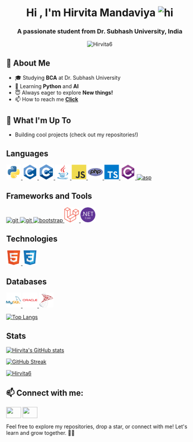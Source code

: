 <h1 align="center">Hi , I'm Hirvita Mandaviya <img width="40" height="40" src="https://user-images.githubusercontent.com/1303154/88677602-1635ba80-d120-11ea-84d8-d263ba5fc3c0.gif" width="28px" alt="hi"</h1>
<h3 align="center">A passionate student from Dr. Subhash University, India</h3>
<p align="center"> <img src="https://komarev.com/ghpvc/?username=Hirvita6&label=Profile%20views&color=0e75b6&style=for-the-badge" alt="Hirvita6" /> </p>

## 🚀 About Me
- 🎓 Studying **BCA** at Dr. Subhash University
- 🌱 Learning **Python** and **AI**
- 😇 Always eager to explore **New things!**
- 📫 How to reach me **<a href="https://in.linkedin.com/in/hirvitamandaviya">Click</a>**


## 🌟 What I'm Up To
- Building cool projects (check out my repositories!)


## Languages
 <a href="https://www.python.org" target="_blank" rel="noreferrer"> <img src="https://raw.githubusercontent.com/devicons/devicon/master/icons/python/python-original.svg" alt="python" width="40" height="40"/> </a> <a href="https://www.cprogramming.com/" target="_blank" rel="noreferrer"> <img src="https://raw.githubusercontent.com/devicons/devicon/master/icons/c/c-original.svg" alt="c" width="40" height="40"/> </a> <a href="https://www.w3schools.com/cpp/" target="_blank" rel="noreferrer"> <img src="https://raw.githubusercontent.com/devicons/devicon/master/icons/cplusplus/cplusplus-original.svg" alt="cplusplus" width="40" height="40"/> </a> <a href="https://www.java.com" target="_blank" rel="noreferrer"> <img src="https://raw.githubusercontent.com/devicons/devicon/master/icons/java/java-original.svg" alt="java" width="40" height="40"/> </a> <a href="https://developer.mozilla.org/en-US/docs/Web/JavaScript" target="_blank" rel="noreferrer"> <img src="https://raw.githubusercontent.com/devicons/devicon/master/icons/javascript/javascript-original.svg" alt="javascript" width="40" height="40"/> </a><a href="https://www.php.net" target="_blank" rel="noreferrer"> <img src="https://raw.githubusercontent.com/devicons/devicon/master/icons/php/php-original.svg" alt="php" width="40" height="40"/> </a><a href="https://www.typescriptlang.org/" target="_blank" rel="noreferrer"> <img src="https://raw.githubusercontent.com/devicons/devicon/master/icons/typescript/typescript-original.svg" alt="typescript" width="40" height="40"/> </a>  <a href="https://www.w3schools.com/cs/index.php" target="_blank" rel="noreferrer"> <img src="https://raw.githubusercontent.com/devicons/devicon/master/icons/csharp/csharp-original.svg" alt="c#" width="40" height="40"/> </a> <a href="https://dotnet.microsoft.com/en-us/apps/aspnet" target="_blank" rel="noreferrer"> <img src="https://github.com/Rubix982/ASP.NET-ReactJS-Template/raw/main/public/img/1.png" alt="asp" width="40" height="40"/> </a>
<br>


## Frameworks and Tools
<p align="left"> 
<a href="https://git-scm.com/" target="_blank" rel="noreferrer"> <img src="https://img.icons8.com/nolan/512/github.png" alt="git" width="40" height="40"/> </a><a href="https://git-scm.com/" target="_blank" rel="noreferrer"> <img src="https://www.vectorlogo.zone/logos/git-scm/git-scm-icon.svg" alt="git" width="40" height="40"/> </a> <a href="https://getbootstrap.com" target="_blank" rel="noreferrer"> <img src="https://upload.wikimedia.org/wikipedia/commons/b/b2/Bootstrap_logo.svg" alt="bootstrap" width="40" height="40"/> </a> <a href="https://laravel.com/" target="_blank" rel="noreferrer"> <img src="https://raw.githubusercontent.com/devicons/devicon/master/icons/laravel/laravel-original.svg" alt="laravel" width="40" height="40"/> </a> <a href="https://www.tutorialspoint.com/dotnet_core/dotnet_core_overview.htm" target="_blank" rel="noreferrer"> <img src="https://raw.githubusercontent.com/devicons/devicon/master/icons/dotnetcore/dotnetcore-original.svg" alt="dotnetcore" width="40" height="40"/> </a> 
</p>

## Technologies
<p align="left"> 
 <a href="https://www.w3schools.com/html/" target="_blank" rel="noreferrer"> <img src="https://raw.githubusercontent.com/devicons/devicon/master/icons/html5/html5-original.svg" alt="html5" width="40" height="40"/> </a><a href="https://www.w3schools.com/css/" target="_blank" rel="noreferrer"> <img src="https://raw.githubusercontent.com/devicons/devicon/master/icons/css3/css3-original.svg" alt="css3" width="40" height="40"/> </a>
</p>

## Databases
<p align="left"> 
 <a href="https://www.mysql.com/" target="_blank" rel="noreferrer"> <img src="https://raw.githubusercontent.com/devicons/devicon/master/icons/mysql/mysql-original-wordmark.svg" alt="mysql" width="40" height="40"/> </a> <a href="https://www.oracle.com/in/" target="_blank" rel="noreferrer"> <img src="https://raw.githubusercontent.com/devicons/devicon/master/icons/oracle/oracle-original.svg" alt="oracle" width="40" height="40"/> </a>  <a href="https://en.wikipedia.org/wiki/Microsoft_SQL_Server" target="_blank" rel="noreferrer"> <img src="https://raw.githubusercontent.com/devicons/devicon/master/icons/microsoftsqlserver/microsoftsqlserver-original.svg" alt="microsoftsqlserver" width="40" height="40"/> </a> 
</p>

[![Top Langs](https://github-readme-stats.vercel.app/api/top-langs/?username=Hirvita6&layout=compact)](https://github.com/Hirvita6/github-readme-stats)

## Stats
[![Hirvita's GitHub stats](https://github-readme-stats.vercel.app/api?username=Hirvita6&show_icons=true&theme=radical)](https://github.com/Hirvita6/github-readme-stats)

[![GitHub Streak](https://github-readme-streak-stats.herokuapp.com?user=Hirvita6&theme=monokai&date_format=j%20M%5B%20Y%5D)](https://git.io/streak-stats)


<!---![](https://activity-graph.herokuapp.com/graph?username=jaygajera17&theme=react-dark&area=true)--->
<p align="left"> <a href="https://github.com/ryo-ma/github-profile-trophy"><img src="https://github-profile-trophy.vercel.app/?username=Hirvita6" alt="Hirvita6" /></a> </p>

##  📫 Connect with me: 
<p align="left">
<a href="https://in.linkedin.com/in/hirvitamandaviya" target="blank"><img align="center" src="https://raw.githubusercontent.com/rahuldkjain/github-profile-readme-generator/master/src/images/icons/Social/linked-in-alt.svg" alt="" height="30" width="40" /></a>
<a href="https://twitter.com/Hirvita_?t=IJnaZQyXlWLGurLNWoBRvw&s=09" target="blank"><img align="center" src="https://raw.githubusercontent.com/rahuldkjain/github-profile-readme-generator/master/src/images/icons/Social/twitter.svg" alt="" height="30" width="40" /></a>
</p>

Feel free to explore my repositories, drop a star, or connect with me! Let's learn and grow together. 🌱✨


